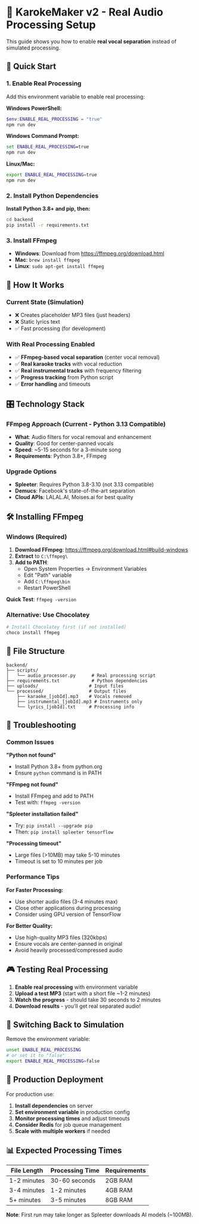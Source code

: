 # 🎵 KarokeMaker v2 - Real Audio Processing Setup

This guide shows you how to enable **real vocal separation** instead of simulated processing.

## 🎯 Quick Start

### 1. Enable Real Processing
Add this environment variable to enable real processing:

**Windows PowerShell:**
```powershell
$env:ENABLE_REAL_PROCESSING = "true"
npm run dev
```

**Windows Command Prompt:**
```cmd
set ENABLE_REAL_PROCESSING=true
npm run dev
```

**Linux/Mac:**
```bash
export ENABLE_REAL_PROCESSING=true
npm run dev
```

### 2. Install Python Dependencies

**Install Python 3.8+ and pip, then:**
```bash
cd backend
pip install -r requirements.txt
```

### 3. Install FFmpeg
- **Windows**: Download from https://ffmpeg.org/download.html
- **Mac**: `brew install ffmpeg`
- **Linux**: `sudo apt-get install ffmpeg`

## 🔧 How It Works

### Current State (Simulation)
- ❌ Creates placeholder MP3 files (just headers)
- ❌ Static lyrics text
- ✅ Fast processing (for development)

### With Real Processing Enabled
- ✅ **FFmpeg-based vocal separation** (center vocal removal)
- ✅ **Real karaoke tracks** with vocal reduction
- ✅ **Real instrumental tracks** with frequency filtering
- ✅ **Progress tracking** from Python script
- ✅ **Error handling** and timeouts

## 🎛️ Technology Stack

### FFmpeg Approach (Current - Python 3.13 Compatible)
- **What**: Audio filters for vocal removal and enhancement
- **Quality**: Good for center-panned vocals
- **Speed**: ~5-15 seconds for a 3-minute song
- **Requirements**: Python 3.8+, FFmpeg

### Upgrade Options
- **Spleeter**: Requires Python 3.8-3.10 (not 3.13 compatible)
- **Demucs**: Facebook's state-of-the-art separation
- **Cloud APIs**: LALAL.AI, Moises.ai for best quality

## 🛠️ Installing FFmpeg

### Windows (Required)
1. **Download FFmpeg**: https://ffmpeg.org/download.html#build-windows
2. **Extract** to `C:\ffmpeg\`
3. **Add to PATH**:
   - Open System Properties → Environment Variables
   - Edit "Path" variable
   - Add `C:\ffmpeg\bin`
   - Restart PowerShell

**Quick Test**: `ffmpeg -version`

### Alternative: Use Chocolatey
```powershell
# Install Chocolatey first (if not installed)
choco install ffmpeg
```

## 📁 File Structure

```
backend/
├── scripts/
│   └── audio_processor.py      # Real processing script
├── requirements.txt            # Python dependencies
├── uploads/                   # Input files
└── processed/                 # Output files
    ├── karaoke_[jobId].mp3    # Vocals removed
    ├── instrumental_[jobId].mp3 # Instruments only
    └── lyrics_[jobId].txt     # Processing info
```

## 🚨 Troubleshooting

### Common Issues

**"Python not found"**
- Install Python 3.8+ from python.org
- Ensure `python` command is in PATH

**"FFmpeg not found"**  
- Install FFmpeg and add to PATH
- Test with: `ffmpeg -version`

**"Spleeter installation failed"**
- Try: `pip install --upgrade pip`
- Then: `pip install spleeter tensorflow`

**"Processing timeout"**
- Large files (>10MB) may take 5-10 minutes
- Timeout is set to 10 minutes per job

### Performance Tips

**For Faster Processing:**
- Use shorter audio files (3-4 minutes max)
- Close other applications during processing
- Consider using GPU version of TensorFlow

**For Better Quality:**
- Use high-quality MP3 files (320kbps)
- Ensure vocals are center-panned in original
- Avoid heavily processed/compressed audio

## 🎮 Testing Real Processing

1. **Enable real processing** with environment variable
2. **Upload a test MP3** (start with a short file ~1-2 minutes)
3. **Watch the progress** - should take 30 seconds to 2 minutes
4. **Download results** - you'll get real separated audio!

## 🔄 Switching Back to Simulation

Remove the environment variable:
```bash
unset ENABLE_REAL_PROCESSING
# or set it to "false"
export ENABLE_REAL_PROCESSING=false
```

## 🎯 Production Deployment

For production use:
1. **Install dependencies** on server
2. **Set environment variable** in production config
3. **Monitor processing times** and adjust timeouts
4. **Consider Redis** for job queue management
5. **Scale with multiple workers** if needed

## 📊 Expected Processing Times

| File Length | Processing Time | Requirements |
|-------------|----------------|--------------|
| 1-2 minutes | 30-60 seconds  | 2GB RAM      |
| 3-4 minutes | 1-2 minutes    | 4GB RAM      |
| 5+ minutes  | 3-5 minutes    | 8GB RAM      |

**Note**: First run may take longer as Spleeter downloads AI models (~100MB).